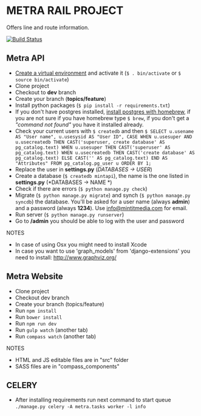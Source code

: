 METRA RAIL PROJECT
==============
Offers line and route information.

[![Build Status](https://travis-ci.org/garciadiazjaime/metra.svg)](https://travis-ci.org/garciadiazjaime/metra)

Metra API
------

* [Create a virtual environment](http://desarrolloweblibre.com/por-que-usar-virtualenv/) and activate it (`$ . bin/activate` or `$ source bin/activate`)
* Clone project
* Checkout to **dev** branch
* Create your branch (**topics/feature**)
* Install python packages (`$ pip install -r requirements.txt`)
* If you don't have postgres installed, [install postgres with homebrew](http://www.moncefbelyamani.com/how-to-install-postgresql-on-a-mac-with-homebrew-and-lunchy/), if you are not sure if you have homebrew type `$ brew`, if you don't get a *"command not found"* you have it installed already.
* Check your current users with `$ createdb` and then `$ SELECT u.usename AS "User name", u.usesysid AS "User ID", CASE WHEN u.usesuper AND u.usecreatedb THEN CAST('superuser, create database' AS pg_catalog.text) WHEN u.usesuper THEN CAST('superuser' AS pg_catalog.text) WHEN u.usecreatedb THEN CAST('create database' AS pg_catalog.text) ELSE CAST('' AS pg_catalog.text) END AS "Attributes" FROM pg_catalog.pg_user u ORDER BY 1;`
* Replace the user in **settings.py**  (*DATABASES -> USER*)
* Create a database (`$ createdb mintapi`), the name is the one listed in **settings.py** (*DATABASES -> NAME *) 
* Check if there are errors (`$ python manage.py check`)
* Migrate (`$ python manage.py migrate`) and synch (`$ python manage.py syncdb`) the database. You'll be asked for a user name (always **admin**) and a password (always **1234**). Use info@mintitmedia.com for email.
* Run server (`$ python manage.py runserver`)
* Go to **/admin** you should be able to log with the user and password

NOTES

* In case of using Osx you might need to install Xcode
* In case you want to use 'graph_models' from 'django-extensions' you need to install: http://www.graphviz.org/


Metra Website
------

* Clone project
* Checkout dev branch
* Create your branch (topics/feature)
* Run `npm install`
* Run `bower install`
* Run `npm run dev`
* Run `gulp watch` (another tab)
* Run `compass watch` (another tab)

NOTES

* HTML and JS editable files are in "src" folder
* SASS files are in "compass_components"


CELERY
------

* After installing requirements run next command to start queue
`./manage.py celery -A metra.tasks worker -l info`

